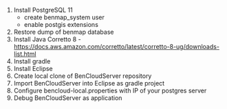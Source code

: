 1. Install PostgreSQL 11
    * create benmap_system user
    * enable postgis extensions
1. Restore dump of benmap database
1. Install Java Corretto 8 - https://docs.aws.amazon.com/corretto/latest/corretto-8-ug/downloads-list.html
1. Install gradle
1. Install Eclipse
1. Create local clone of BenCloudServer repository
1. Import BenCloudServer into Eclipse as gradle project
1. Configure bencloud-local.properties with IP of your postgres server
1. Debug BenCloudServer as application